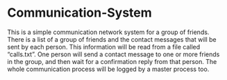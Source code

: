 # Communication-System
This is a simple communication network system for a group of friends. There is a list of a group of friends and the contact messages that will be sent by each person. This information will be read from a file called “calls.txt”. One person will send a contact message to one or more friends in the group, and then wait for a confirmation reply from that person. The whole communication process will be logged by a master process too.
